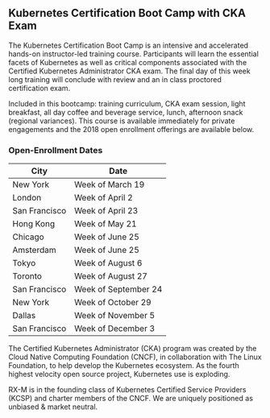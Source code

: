 ## Kubernetes Certification Boot Camp with CKA Exam

The Kubernetes Certification Boot Camp is an intensive and accelerated hands-on instructor-led training course. Participants will learn the essential facets of Kubernetes as well as critical components associated with the Certified Kubernetes Administrator CKA exam. The final day of this week long training will conclude with review and an in class proctored certification exam. 

Included in this bootcamp: training curriculum, CKA exam session, light breakfast, all day coffee and beverage service, lunch, afternoon snack (regional variances). This course is available immediately for private engagements and the 2018 open enrollment offerings are available below.

### Open-Enrollment Dates

City              |     Date
----------------- | --------------------
New York          | Week of March 19
London            | Week of April 2
San Francisco     | Week of April 23
Hong Kong         | Week of May 21
Chicago           | Week of June 25
Amsterdam         | Week of June 25
Tokyo             | Week of August 6
Toronto           | Week of August 27
San Francisco     | Week of September 24
New York          | Week of October 29
Dallas            | Week of November 5
San Francisco     | Week of December 3

The Certified Kubernetes Administrator (CKA) program was created by the Cloud Native Computing Foundation (CNCF), in collaboration with The Linux Foundation, to help develop the Kubernetes ecosystem. As the fourth highest velocity open source project, Kubernetes use is exploding.

RX-M is in the founding class of Kubernetes Certified Service Providers (KCSP) and charter members of the CNCF. We are uniquely positioned as unbiased & market neutral.

